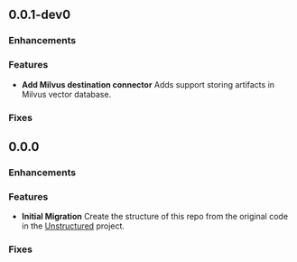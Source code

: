 ## 0.0.1-dev0

### Enhancements

### Features

* **Add Milvus destination connector** Adds support storing artifacts in Milvus vector database.

### Fixes

## 0.0.0

### Enhancements

### Features

* **Initial Migration** Create the structure of this repo from the original code in the [Unstructured](https://github.com/Unstructured-IO/unstructured) project.

### Fixes

